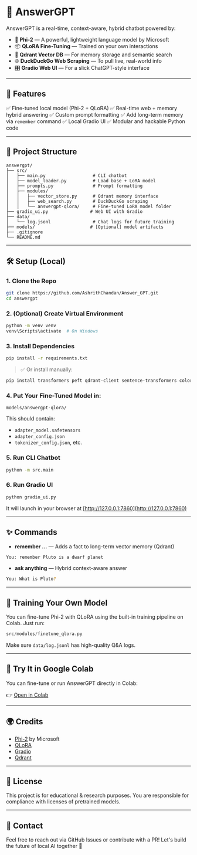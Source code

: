 # 🤖 AnswerGPT

AnswerGPT is a real-time, context-aware, hybrid chatbot powered by:

- 🧠 **Phi-2** — A powerful, lightweight language model by Microsoft
- 📦 **QLoRA Fine-Tuning** — Trained on your own interactions
- 💾 **Qdrant Vector DB** — For memory storage and semantic search
- 🌐 **DuckDuckGo Web Scraping** — To pull live, real-world info
- 🎛️ **Gradio Web UI** — For a slick ChatGPT-style interface

---

## 🚀 Features

✅ Fine-tuned local model (Phi-2 + QLoRA)
✅ Real-time web + memory hybrid answering
✅ Custom prompt formatting
✅ Add long-term memory via `remember` command
✅ Local Gradio UI
✅ Modular and hackable Python code

---

## 🧱 Project Structure

```
answergpt/
├── src/
│   ├── main.py                  # CLI chatbot
│   ├── model_loader.py          # Load base + LoRA model
│   ├── prompts.py               # Prompt formatting
│   ├── modules/
│   │   ├── vector_store.py      # Qdrant memory interface
│   │   ├── web_search.py        # DuckDuckGo scraping
│   │   └── answergpt-qlora/     # Fine-tuned LoRA model folder
├── gradio_ui.py                # Web UI with Gradio
├── data/
│   └── log.jsonl                # Chat logs for future training
├── models/                     # [Optional] model artifacts
├── .gitignore
└── README.md
```

---

## 🛠️ Setup (Local)

### 1. Clone the Repo
```bash
git clone https://github.com/AshrithChandan/Answer_GPT.git
cd answergpt
```

### 2. (Optional) Create Virtual Environment
```bash
python -m venv venv
venv\Scripts\activate  # On Windows
```

### 3. Install Dependencies
```bash
pip install -r requirements.txt
```
> ✅ Or install manually:
```bash
pip install transformers peft qdrant-client sentence-transformers colorama gradio duckduckgo-search
```

### 4. Put Your Fine-Tuned Model in:
```
models/answergpt-qlora/
```
This should contain:
- `adapter_model.safetensors`
- `adapter_config.json`
- `tokenizer_config.json`, etc.

### 5. Run CLI Chatbot
```bash
python -m src.main
```

### 6. Run Gradio UI
```bash
python gradio_ui.py
```
It will launch in your browser at [http://127.0.0.1:7860](http://127.0.0.1:7860)

---

## ✨ Commands

- **remember ...** — Adds a fact to long-term vector memory (Qdrant)
```bash
You: remember Pluto is a dwarf planet
```
- **ask anything** — Hybrid context-aware answer
```bash
You: What is Pluto?
```

---

## 🧠 Training Your Own Model

You can fine-tune Phi-2 with QLoRA using the built-in training pipeline on Colab. Just run:
```python
src/modules/finetune_qlora.py
```
Make sure `data/log.jsonl` has high-quality Q&A logs.

---
## 🧪 Try It in Google Colab

You can fine-tune or run AnswerGPT directly in Colab:

👉 [Open in Colab](https://colab.research.google.com/drive/1mxORNmsuDNtbxC4F8_iGElgZVzN7W1hY)

---
## 🌍 Credits
- [Phi-2](https://huggingface.co/microsoft/phi-2) by Microsoft
- [QLoRA](https://arxiv.org/abs/2305.14314)
- [Gradio](https://gradio.app/)
- [Qdrant](https://qdrant.tech)

---

## 📄 License
This project is for educational & research purposes. You are responsible for compliance with licenses of pretrained models.

---

## 💬 Contact
Feel free to reach out via GitHub Issues or contribute with a PR! Let's build the future of local AI together 🚀

